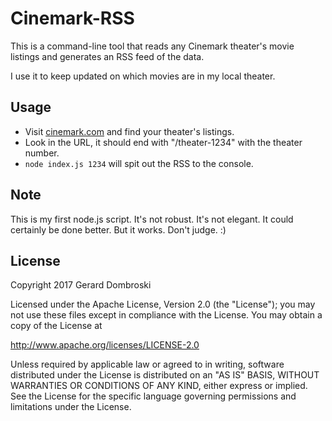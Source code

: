 # Cinemark-RSS

This is a command-line tool that reads any Cinemark theater's movie listings and generates an RSS feed of the data.

I use it to keep updated on which movies are in my local theater.

## Usage

* Visit [cinemark.com](https://www.cinemark.com/) and find your theater's listings.
* Look in the URL, it should end with "/theater-1234" with the theater number.
* `node index.js 1234` will spit out the RSS to the console.
 
## Note

This is my first node.js script. It's not robust. It's not elegant. It could certainly be done better. But it works. Don't judge. :)

## License

Copyright 2017 Gerard Dombroski

Licensed under the Apache License, Version 2.0 (the "License");
you may not use these files except in compliance with the License.
You may obtain a copy of the License at

  http://www.apache.org/licenses/LICENSE-2.0

Unless required by applicable law or agreed to in writing, software
distributed under the License is distributed on an "AS IS" BASIS,
WITHOUT WARRANTIES OR CONDITIONS OF ANY KIND, either express or implied.
See the License for the specific language governing permissions and
limitations under the License.
